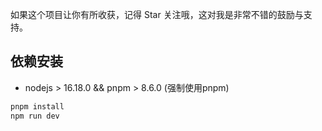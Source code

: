 
如果这个项目让你有所收获，记得 Star 关注哦，这对我是非常不错的鼓励与支持。

## 依赖安装
* nodejs > 16.18.0 && pnpm > 8.6.0 (强制使用pnpm)

```bash
pnpm install
npm run dev 
```

